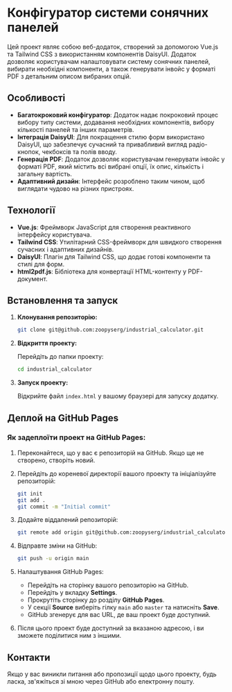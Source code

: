 # Конфігуратор системи сонячних панелей

Цей проект являє собою веб-додаток, створений за допомогою Vue.js та Tailwind CSS з використанням компонентів DaisyUI. Додаток дозволяє користувачам налаштовувати систему сонячних панелей, вибирати необхідні компоненти, а також генерувати інвойс у форматі PDF з детальним описом вибраних опцій.

## Особливості

- **Багатокроковий конфігуратор**: Додаток надає покроковий процес вибору типу системи, додавання необхідних компонентів, вибору кількості панелей та інших параметрів.
- **Інтеграція DaisyUI**: Для покращення стилю форм використано DaisyUI, що забезпечує сучасний та привабливий вигляд радіо-кнопок, чекбоксів та полів вводу.
- **Генерація PDF**: Додаток дозволяє користувачам генерувати інвойс у форматі PDF, який містить всі вибрані опції, їх опис, кількість і загальну вартість.
- **Адаптивний дизайн**: Інтерфейс розроблено таким чином, щоб виглядати чудово на різних пристроях.

## Технології

- **Vue.js**: Фреймворк JavaScript для створення реактивного інтерфейсу користувача.
- **Tailwind CSS**: Утилітарний CSS-фреймворк для швидкого створення сучасних і адаптивних дизайнів.
- **DaisyUI**: Плагін для Tailwind CSS, що додає готові компоненти та стилі для форм.
- **html2pdf.js**: Бібліотека для конвертації HTML-контенту у PDF-документ.

## Встановлення та запуск

1. **Клонування репозиторію:**

   ```bash
   git clone git@github.com:zoopyserg/industrial_calculator.git
   ```

2. **Відкриття проекту:**

   Перейдіть до папки проекту:

   ```bash
   cd industrial_calculator
   ```

3. **Запуск проекту:**

   Відкрийте файл `index.html` у вашому браузері для запуску додатку.

## Деплой на GitHub Pages

### Як задеплоїти проект на GitHub Pages:

1. Переконайтеся, що у вас є репозиторій на GitHub. Якщо ще не створено, створіть новий.

2. Перейдіть до кореневої директорії вашого проекту та ініціалізуйте репозиторій:

   ```bash
   git init
   git add .
   git commit -m "Initial commit"
   ```

3. Додайте віддалений репозиторій:

   ```bash
   git remote add origin git@github.com:zoopyserg/industrial_calculator.git
   ```

4. Відправте зміни на GitHub:

   ```bash
   git push -u origin main
   ```

5. Налаштування GitHub Pages:

   - Перейдіть на сторінку вашого репозиторію на GitHub.
   - Перейдіть у вкладку **Settings**.
   - Прокрутіть сторінку до розділу **GitHub Pages**.
   - У секції **Source** виберіть гілку `main` або `master` та натисніть **Save**.
   - GitHub згенерує для вас URL, де ваш проект буде доступний.

6. Після цього проект буде доступний за вказаною адресою, і ви зможете поділитися ним з іншими.

## Контакти

Якщо у вас виникли питання або пропозиції щодо цього проекту, будь ласка, зв'яжіться зі мною через GitHub або електронну пошту.
